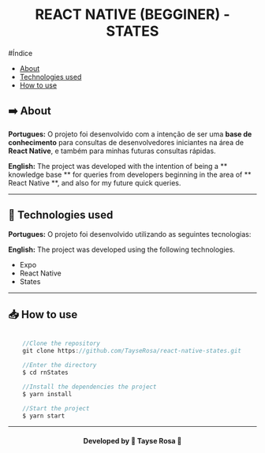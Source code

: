 <h1 align="center"> REACT NATIVE (BEGGINER) - STATES </h1>

#Índice
- [About](#-about)
- [Technologies used](#-tecnologias-utilizadas)
- [How to use](#-how-to-use)

## ➡️  About
<b>Portugues:</b>
O projeto foi desenvolvido com a intenção de ser uma **base de conhecimento** para consultas de desenvolvedores iniciantes na área de **React Native**, e também para minhas futuras consultas rápidas.

<b>English:</b>
The project was developed with the intention of being a ** knowledge base ** for queries from developers beginning in the area of ** React Native **, and also for my future quick queries.

---

## 🚀 Technologies used
<b>Portugues:</b>
O projeto foi desenvolvido utilizando as seguintes tecnologias:

<b>English:</b>
The project was developed using the following technologies.

- Expo
- React Native
- States

---

## 📥 How to use
```js

    //Clone the repository
    git clone https://github.com/TayseRosa/react-native-states.git

    //Enter the directory
    $ cd rnStates

    //Install the dependencies the project
    $ yarn install

    //Start the project
    $ yarn start

``` 

---
<h4 align="center"> Developed by 🚀 Tayse Rosa 🌸 </h4>